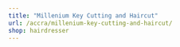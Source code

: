 ```yaml
---
title: "Millenium Key Cutting and Haircut"
url: /accra/millenium-key-cutting-and-haircut/
shop: hairdresser
---
```

